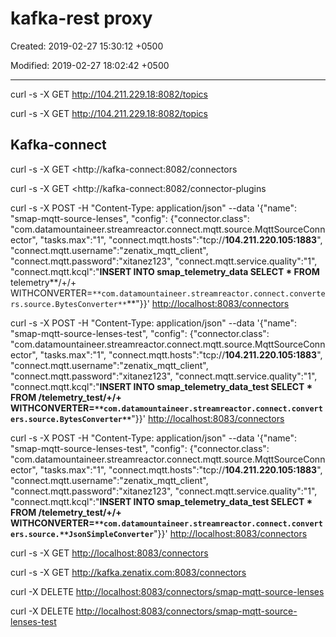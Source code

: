 # kafka-rest proxy

Created: 2019-02-27 15:30:12 +0500

Modified: 2019-02-27 18:02:42 +0500

---

curl -s -X GET <http://104.211.229.18:8082/topics>

curl -s -X GET <http://104.211.229.18:8082/topics>

## Kafka-connect

curl -s -X GET <http://kafka-connect:8082/connectors

curl -s -X GET <http://kafka-connect:8082/connector-plugins

curl -s -X POST -H "Content-Type: application/json" --data '{"name": "smap-mqtt-source-lenses", "config": {"connector.class": "com.datamountaineer.streamreactor.connect.mqtt.source.MqttSourceConnector", "tasks.max":"1", "connect.mqtt.hosts":"tcp://**104.211.220.105:1883**", "connect.mqtt.username":"zenatix_mqtt_client", "connect.mqtt.password":"xitanez123", "connect.mqtt.service.quality":"1", "connect.mqtt.kcql":"**INSERT INTO smap_telemetry_data SELECT * FROM** telemetry**/+/+ WITHCONVERTER=`**com.datamountaineer.streamreactor.connect.converters.source.BytesConverter**`**"}}' <http://localhost:8083/connectors>

curl -s -X POST -H "Content-Type: application/json" --data '{"name": "smap-mqtt-source-lenses-test", "config": {"connector.class": "com.datamountaineer.streamreactor.connect.mqtt.source.MqttSourceConnector", "tasks.max":"1", "connect.mqtt.hosts":"tcp://**104.211.220.105:1883**", "connect.mqtt.username":"zenatix_mqtt_client", "connect.mqtt.password":"xitanez123", "connect.mqtt.service.quality":"1", "connect.mqtt.kcql":"**INSERT INTO smap_telemetry_data_test SELECT * FROM /**telemetry_test**/+/+ WITHCONVERTER=`**com.datamountaineer.streamreactor.connect.converters.source.BytesConverter**`**"}}' <http://localhost:8083/connectors>

curl -s -X POST -H "Content-Type: application/json" --data '{"name": "smap-mqtt-source-lenses-test", "config": {"connector.class": "com.datamountaineer.streamreactor.connect.mqtt.source.MqttSourceConnector", "tasks.max":"1", "connect.mqtt.hosts":"tcp://**104.211.220.105:1883**", "connect.mqtt.username":"zenatix_mqtt_client", "connect.mqtt.password":"xitanez123", "connect.mqtt.service.quality":"1", "connect.mqtt.kcql":"**INSERT INTO smap_telemetry_data_test SELECT * FROM /**telemetry_test**/+/+ WITHCONVERTER=`**com.datamountaineer.streamreactor.connect.converters.source.**JsonSimpleConverter`**"}}' <http://localhost:8083/connectors>

curl -s -X GET <http://localhost:8083/connectors>

curl -s -X GET <http://kafka.zenatix.com:8083/connectors>

curl -X DELETE <http://localhost:8083/connectors/smap-mqtt-source-lenses>

curl -X DELETE <http://localhost:8083/connectors/smap-mqtt-source-lenses-test>
